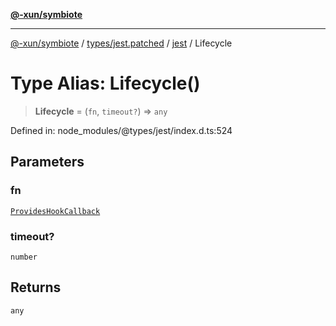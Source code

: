 [**@-xun/symbiote**](../../../../../README.md)

***

[@-xun/symbiote](../../../../../README.md) / [types/jest.patched](../../../README.md) / [jest](../README.md) / Lifecycle

# Type Alias: Lifecycle()

> **Lifecycle** = (`fn`, `timeout?`) => `any`

Defined in: node\_modules/@types/jest/index.d.ts:524

## Parameters

### fn

[`ProvidesHookCallback`](ProvidesHookCallback.md)

### timeout?

`number`

## Returns

`any`
